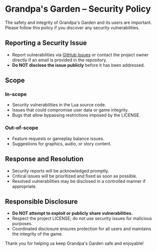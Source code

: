 # Grandpa's Garden – Security Policy

The safety and integrity of Grandpa's Garden and its users are important.
Please follow this policy if you discover any security vulnerabilities.

## Reporting a Security Issue

- Report vulnerabilities via [GitHub Issues](https://github.com/EdoardoPorcaro/GrandpasGarden/issues) or contact the project owner
  directly if an email is provided in the repository.
- **Do NOT disclose the issue publicly** before it has been addressed.

## Scope

### In-scope
- Security vulnerabilities in the Lua source code.
- Issues that could compromise user data or game integrity.
- Bugs that allow bypassing restrictions imposed by the LICENSE.

### Out-of-scope
- Feature requests or gameplay balance issues.
- Suggestions for graphics, audio, or story content.

## Response and Resolution

- Security reports will be acknowledged promptly.
- Critical issues will be prioritized and fixed as soon as possible.
- Resolved vulnerabilities may be disclosed in a controlled manner if appropriate.

## Responsible Disclosure

- **Do NOT attempt to exploit or publicly share vulnerabilities.**
- Respect the project LICENSE; do not use security issues for malicious purposes.
- Coordinated disclosure ensures protection for all users and maintains the integrity of the game.

Thank you for helping us keep Grandpa's Garden safe and enjoyable!
